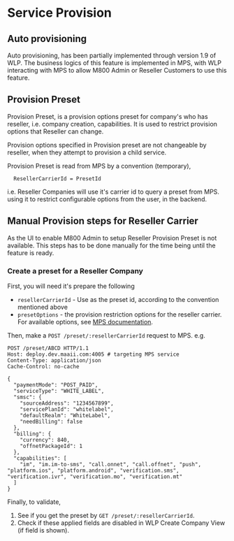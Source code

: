 # Service Provision

## Auto provisioning

Auto provisioning, has been partially implemented through version 1.9 of WLP. The
business logics of this feature is implemented in MPS, with WLP interacting with
MPS to allow M800 Admin or Reseller Customers to use this feature.

## Provision Preset

Provision Preset, is a provision options preset for company's who has reseller, i.e.
company creation, capabilities. It is used to restrict provision options that
Reseller can change.

Provision options specified in Provision preset are not changeable by reseller,
when they attempt to provision a child service.

Provision Preset is read from MPS by a convention (temporary),
```
  ResellerCarrierId = PresetId
```
i.e. Reseller Companies will use it's carrier id to query a preset from MPS. using
it to restrict configurable options from the user, in the backend.

## Manual Provision steps for Reseller Carrier

As the UI to enable M800 Admin to setup Reseller Provision Preset is not available.
This steps has to be done manually for the time being until the feature is ready.

### Create a preset for a Reseller Company

First, you will need it's prepare the following

* `resellerCarrierId` - Use as the preset id, according to the convention mentioned above
* `presetOptions` - the provision restriction options for the reseller carrier.
For available options, see [MPS documentation](http://deploy.dev.maaii.com:9080/maaii-provisioning-service/latest/).

Then, make a `POST /preset/:resellerCarrierId` request to MPS. e.g.

```
POST /preset/ABCD HTTP/1.1
Host: deploy.dev.maaii.com:4005 # targeting MPS service
Content-Type: application/json
Cache-Control: no-cache

{
  "paymentMode": "POST_PAID",
  "serviceType": "WHITE_LABEL",
  "smsc": {
    "sourceAddress": "1234567899",
    "servicePlanId": "whitelabel",
    "defaultRealm": "WhiteLabel",
    "needBilling": false
  },
  "billing": {
    "currency": 840,
    "offnetPackageId": 1
  },
  "capabilities": [
    "im", "im.im-to-sms", "call.onnet", "call.offnet", "push", "platform.ios", "platform.android", "verification.sms", "verification.ivr", "verification.mo", "verification.mt"
  ]
}
```

Finally, to validate,
1. See if you get the preset by `GET /preset/:resellerCarrierId`.
2. Check if these applied fields are disabled in WLP Create Company View (if field is shown).
